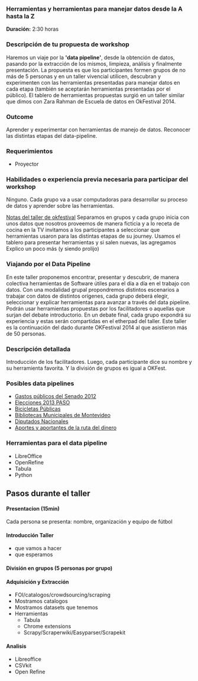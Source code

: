 ### Herramientas y herramientas para manejar datos desde la A hasta la Z

**Duración:** 2:30 horas

### Descripción de tu propuesta de workshop
Haremos un viaje por la **'data pipeline'**, desde la obtención de datos, pasando por la extracción de los mismos, limpieza, análisis y finalmente presentación. La propuesta es que los participantes formen grupos de no más de 5 personas y en un taller vivencial utilicen, descubran y experimenten con las herramientas presentadas para manejar datos en cada etapa (también se aceptarán herramientas presentadas por el público).  El tablero de herramientas propuestas surgió en un taller similar que dimos con Zara Rahman de Escuela de datos en OkFestival 2014.

### Outcome
Aprender y experimentar con herramientas de manejo de datos. Reconocer las distintas etapas del data-pipeline.

### Requerimientos

* Proyector

### Habilidades o experiencia previa necesaria para participar del workshop
Ninguno. Cada grupo va a usar computadoras para desarrollar su proceso de datos y aprender sobre las herramientas.

[Notas del taller de okfestival](https://pad.okfn.org/p/Tools_tools_and_more_tools)
Separamos en grupos y cada grupo inicia con unos datos que nosotros proveemos
de manera ficticia y a lo receta de cocina en la TV invitamos a los participantes a seleccionar que herramientas usaron para las distintas etapas de su journey. Usamos el tablero para presentar herramientas y si salen nuevas, las agregamos
Explico un poco más (y siendo prolijo)

### Viajando por el Data Pipeline
En este taller proponemos encontrar, presentar y descubrir, de manera colectiva herramientas de Software útiles para el día a día en el trabajo con datos. Con una modalidad grupal propondremos  distintos escenarios a trabajar con datos de distintos orígenes, cada grupo deberá elegir, seleccionar y explicar herramientas para avanzar a través del data pipeline. Podrán usar herramientas propuestas por los facilitadores o aquellas que surjan del debate introductorio. En un debate final, cada grupo expondrá su experiencia y estas serán compartidas en el etherpad del taller.
Este taller es la continuación del dado durante OKFestival 2014 al que asistieron más de 50 personas.

### Descripción detallada

Introducción de los facilitadores. Luego, cada participante dice su nombre y su herramienta favorita. Y la división de grupos es igual a OKFest.

### Posibles data pipelines

* [Gastos públicos del Senado 2012](http://vozdata.lanacion.com.ar/cd/gastos-del-senado/download)
* [Elecciones 2013 PASO](http://datospublicos.gov.ar/data/dataset/elecciones-2013-paso)
* [Bicicletas Públicas](http://data.buenosaires.gob.ar/dataset/bicicletas-publicas)
* [Bibliotecas Municipales de Montevideo ](https://catalogodatos.gub.uy/dataset/bibliotecas-municipales-montevideo)
* [Diputados Nacionales](http://www.diputados.gov.ar/diputados/listadip.html)
* [Aportes y aportantes de la ruta del dinero](https://github.com/gabelula/larutadeldinero/tree/master/data)

### Herramientas para el data pipeline

* LibreOffice
* OpenRefine
* Tabula
* Python

## Pasos durante el taller


#### Presentacion (15min)

Cada persona se presenta: nombre, organización y equipo de fútbol

#### Introducción Taller

* que vamos a hacer
* que esperamos

#### División en grupos (5 personas por grupo)

#### Adquisición y Extracción

* FOI/catalogos/crowdsourcing/scraping
* Mostramos catalogos
* Mostramos datasets que tenemos
* Herramientas
  * Tabula
  * Chrome extensions
  * Scrapy/Scraperwiki/Easyparser/Scrapekit

#### Analisis

* Libreoffice
* CSVkit
* Open Refine


